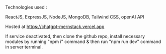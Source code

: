 Technologies used :

ReactJS,
ExpressJS,
NodeJS,
MongoDB,
Tailwind CSS,
openAI API

Hosted at https://chatgpt-mernstack.vercel.app

If service deactivated, then clone the github repo, install necessary modules by running "npm i" command & then run "npm run dev" command in server terminal.
